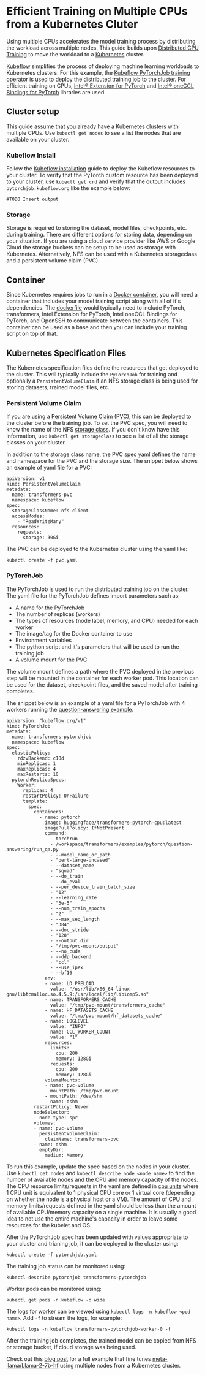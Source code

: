 <!--Copyright 2023 The HuggingFace Team. All rights reserved.

Licensed under the Apache License, Version 2.0 (the "License"); you may not use this file except in compliance with
the License. You may obtain a copy of the License at

http://www.apache.org/licenses/LICENSE-2.0

Unless required by applicable law or agreed to in writing, software distributed under the License is distributed on
an "AS IS" BASIS, WITHOUT WARRANTIES OR CONDITIONS OF ANY KIND, either express or implied. See the License for the

⚠️ Note that this file is in Markdown but contain specific syntax for our doc-builder (similar to MDX) that may not be
rendered properly in your Markdown viewer.

-->

# Efficient Training on Multiple CPUs from a Kubernetes Cluter

Using multiple CPUs accelerates the model training process by distributing the workload across multiple nodes. This guide
builds upon [Distributed CPU Training](https://huggingface.co/docs/transformers/perf_train_cpu_many) to move the workload
to a [Kubernetes](https://kubernetes.io) cluster.

[Kubeflow](https://www.kubeflow.org) simplifies the process of deploying machine learning workloads to Kubernetes
clusters. For this example, the [Kubeflow PyTorchJob training operator](https://www.kubeflow.org/docs/components/training/pytorch/)
is used to deploy the distributed training job to the cluster. For efficient training on CPUs,
[Intel® Extension for PyTorch](https://github.com/intel/intel-extension-for-pytorch) and
[Intel® oneCCL Bindings for PyTorch](https://github.com/intel/torch-ccl) libraries are used.

## Cluster setup

This guide assume that you already have a Kubernetes clusters with multiple CPUs. Use `kubectl get nodes` to see a list
the nodes that are available on your cluster.

### Kubeflow Install

Follow the [Kubeflow installation](https://www.kubeflow.org/docs/started/installing-kubeflow/) guide to deploy the
Kubeflow resources to your cluster. To verify that the PyTorch custom resource has been deployed to your cluster, use
`kubectl get crd` and verify that the output includes `pytorchjob.kubeflow.org` like the example below:
```
#TODO Insert output
```

### Storage

Storage is required to storing the dataset, model files, checkpoints, etc. during training. There are different options
for storing data, depending on your situation. If you are using a cloud service provider like AWS or Google Cloud the
storage buckets can be setup to be used as storage with Kubernetes. Alternatively, NFS can be used with a Kubernetes
storageclass and a persistent volume claim (PVC).

<!-- TODO: Add more details here -->

## Container

Since Kubernetes requires jobs to run in a [Docker container](https://www.docker.com/resources/what-container/), you
will need a container that includes your model training script along with all of it's dependencies. The
[dockerfile](https://github.com/huggingface/transformers/blob/main/docker/transformers-pytorch-cpu/Dockerfile) would
typically need to include PyTorch, transformers, Intel Extension for PyTorch, Intel oneCCL Bindings for PyTorch, and
OpenSSH to communicate between the containers. This container can be used as a base and then you can include your
training script on top of that.

<!-- TODO: Maybe we can contribute a dockerfile here that is updated and includes everything needed to run distributed jobs -->

## Kubernetes Specification Files

The Kubernetes specification files define the resources that get deployed to the cluster. This will typically include
the `PyTorchJob` for training and optionally a `PersistentVolumeClaim` if an NFS storage class is being used for storing
datasets, trained model files, etc.

### Persistent Volume Claim

If you are using a [Persistent Volume Claim (PVC)](https://kubernetes.io/docs/concepts/storage/persistent-volumes/),
this can be deployed to the cluster before the training job. To set the PVC spec, you will need to know the name of the
NFS [storage class](https://kubernetes.io/docs/concepts/storage/storage-classes/). If you don't know have this
information, use `kubectl get storageclass` to see a list of all the storage classes on your cluster.

In addition to the storage class name, the PVC spec yaml defines the name and namespace for the PVC and the storage
size. The snippet below shows an example of yaml file for a PVC:
```
apiVersion: v1
kind: PersistentVolumeClaim
metadata:
  name: transformers-pvc
  namespace: kubeflow
spec:
  storageClassName: nfs-client
  accessModes:
    - "ReadWriteMany"
  resources:
    requests:
      storage: 30Gi
```
The PVC can be deployed to the Kubernetes cluster using the yaml like:
```
kubectl create -f pvc.yaml
```

### PyTorchJob

The PyTorchJob is used to run the distributed training job on the cluster. The yaml file for the PyTorchJob defines
import parameters such as:
 * A name for the PyTorchJob
 * The number of replicas (workers)
 * The types of resources (node label, memory, and CPU) needed for each worker
 * The image/tag for the Docker container to use
 * Environment variables
 * The python script and it's parameters that will be used to run the training job
 * A volume mount for the PVC

The volume mount defines a path where the PVC deployed in the previous step will be mounted in the container for each
worker pod. This location can be used for the dataset, checkpoint files, and the saved model after training completes.

The snippet below is an example of a yaml file for a PyTorchJob with 4 workers running the
[question-answering example](https://github.com/huggingface/transformers/tree/main/examples/pytorch/question-answering).
```
apiVersion: "kubeflow.org/v1"
kind: PyTorchJob
metadata:
  name: transformers-pytorchjob
  namespace: kubeflow
spec:
  elasticPolicy:
    rdzvBackend: c10d
    minReplicas: 1
    maxReplicas: 4
    maxRestarts: 10
  pytorchReplicaSpecs:
    Worker:
      replicas: 4
      restartPolicy: OnFailure
      template:
        spec:
          containers:
            - name: pytorch
              image: huggingface/transformers-pytorch-cpu:latest
              imagePullPolicy: IfNotPresent
              command:
                - torchrun
                - /workspace/transformers/examples/pytorch/question-answering/run_qa.py
                - --model_name_or_path
                - "bert-large-uncased"
                - --dataset_name
                - "squad"
                - --do_train
                - --do_eval
                - --per_device_train_batch_size
                - "12"
                - --learning_rate
                - "3e-5"
                - --num_train_epochs
                - "2"
                - --max_seq_length
                - "384"
                - --doc_stride
                - "128"
                - --output_dir
                - "/tmp/pvc-mount/output"
                - --no_cuda
                - --ddp_backend
                - "ccl"
                - --use_ipex
                - --bf16
              env:
              - name: LD_PRELOAD
                value: "/usr/lib/x86_64-linux-gnu/libtcmalloc.so.4.5.9:/usr/local/lib/libiomp5.so"
              - name: TRANSFORMERS_CACHE
                value: "/tmp/pvc-mount/transformers_cache"
              - name: HF_DATASETS_CACHE
                value: "/tmp/pvc-mount/hf_datasets_cache"
              - name: LOGLEVEL
                value: "INFO"
              - name: CCL_WORKER_COUNT
                value: "1"
              resources:
                limits:
                  cpu: 200
                  memory: 128Gi
                requests:
                  cpu: 200
                  memory: 128Gi
              volumeMounts:
              - name: pvc-volume
                mountPath: /tmp/pvc-mount
              - mountPath: /dev/shm
                name: dshm
          restartPolicy: Never
          nodeSelector:
            node-type: spr
          volumes:
          - name: pvc-volume
            persistentVolumeClaim:
              claimName: transformers-pvc
          - name: dshm
            emptyDir:
              medium: Memory
```
To run this example, update the spec based on the nodes in your cluster. Use `kubectl get nodes` and
`kubectl describe node <node name>` to find the number of available nodes and the CPU and memory capacity of the nodes.
The CPU resource limits/requests in the yaml are defined in
[cpu units](https://kubernetes.io/docs/concepts/configuration/manage-resources-containers/#meaning-of-cpu) where 1 CPU
unit is equivalent to 1 physical CPU core or 1 virtual core (depending on whether the node is a physical host or a VM).
The amount of CPU and memory limits/requests defined in the yaml should be less than the amount of available CPU/memory
capacity on a single machine. It is usually a good idea to not use the entire machine's capacity in order to leave
some resources for the kubelet and OS.

After the PyTorchJob spec has been updated with values appropriate to your cluster and trianing job, it can be deployed
to the cluster using:
```
kubectl create -f pytorchjob.yaml
```

The training job status can be monitored using:
```
kubectl describe pytorchjob transformers-pytorchjob
```

Worker pods can be monitored using:
```
kubectl get pods -n kubeflow -o wide
```

The logs for worker can be viewed using `kubectl logs -n kubeflow <pod name>`. Add `-f` to stream the logs, for example:
```
kubectl logs -n kubeflow transformers-pytorchjob-worker-0 -f
```

After the training job completes, the trained model can be copied from NFS or storage bucket, if cloud storage was
being used.

Check out this [blog post](TBD) for a full example that fine tunes
[meta-llama/Llama-2-7b-hf](https://huggingface.co/meta-llama/Llama-2-7b-hf) using multiple nodes from a Kubernetes cluster.
